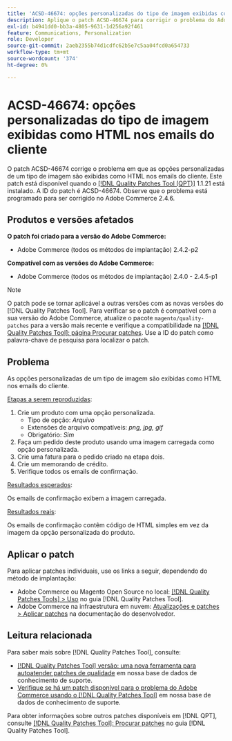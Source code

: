 ```yaml
---
title: 'ACSD-46674: opções personalizadas do tipo de imagem exibidas como HTML nos emails do cliente'
description: Aplique o patch ACSD-46674 para corrigir o problema do Adobe Commerce, em que as opções personalizadas do tipo de imagem são exibidas como HTML nos emails do cliente.
exl-id: b4941dd0-bb3a-4805-9631-1d256a92f461
feature: Communications, Personalization
role: Developer
source-git-commit: 2aeb2355b74d1cdfc62b5e7c5aa04fcd0a654733
workflow-type: tm+mt
source-wordcount: '374'
ht-degree: 0%

---
```


# ACSD-46674: opções personalizadas do tipo de imagem exibidas como HTML nos emails do cliente

O patch ACSD-46674 corrige o problema em que as opções personalizadas de um tipo de imagem são exibidas como HTML nos emails do cliente. Este patch está disponível quando o [[!DNL Quality Patches Tool (QPT)]](/help/announcements/adobe-commerce-announcements/magento-quality-patches-released-new-tool-to-self-serve-quality-patches.md) 1.1.21 está instalado. A ID do patch é ACSD-46674. Observe que o problema está programado para ser corrigido no Adobe Commerce 2.4.6.

## Produtos e versões afetados

**O patch foi criado para a versão do Adobe Commerce:**

* Adobe Commerce (todos os métodos de implantação) 2.4.2-p2

**Compatível com as versões do Adobe Commerce:**

* Adobe Commerce (todos os métodos de implantação) 2.4.0 - 2.4.5-p1

>[!NOTE]
>
>O patch pode se tornar aplicável a outras versões com as novas versões do [!DNL Quality Patches Tool]. Para verificar se o patch é compatível com a sua versão do Adobe Commerce, atualize o pacote `magento/quality-patches` para a versão mais recente e verifique a compatibilidade na [[!DNL Quality Patches Tool]: página Procurar patches](https://experienceleague.adobe.com/tools/commerce-quality-patches/index.html). Use a ID do patch como palavra-chave de pesquisa para localizar o patch.

## Problema

As opções personalizadas de um tipo de imagem são exibidas como HTML nos emails do cliente.

<u>Etapas a serem reproduzidas</u>:

1. Crie um produto com uma opção personalizada.
   * Tipo de opção: *Arquivo*
   * Extensões de arquivo compatíveis: *png, jpg, gif*
   * Obrigatório: *Sim*
1. Faça um pedido deste produto usando uma imagem carregada como opção personalizada.
1. Crie uma fatura para o pedido criado na etapa dois.
1. Crie um memorando de crédito.
1. Verifique todos os emails de confirmação.

<u>Resultados esperados</u>:

Os emails de confirmação exibem a imagem carregada.

<u>Resultados reais</u>:

Os emails de confirmação contêm código de HTML simples em vez da imagem da opção personalizada do produto.

## Aplicar o patch

Para aplicar patches individuais, use os links a seguir, dependendo do método de implantação:

* Adobe Commerce ou Magento Open Source no local: [[!DNL Quality Patches Tools] > Uso](https://experienceleague.adobe.com/docs/commerce-operations/tools/quality-patches-tool/usage.html) no guia [!DNL Quality Patches Tool].
* Adobe Commerce na infraestrutura em nuvem: [Atualizações e patches > Aplicar patches](https://experienceleague.adobe.com/en/docs/commerce-cloud-service/user-guide/develop/upgrade/apply-patches) na documentação do desenvolvedor.

## Leitura relacionada

Para saber mais sobre [!DNL Quality Patches Tool], consulte:

* [[!DNL Quality Patches Tool] versão: uma nova ferramenta para autoatender patches de qualidade](/help/announcements/adobe-commerce-announcements/magento-quality-patches-released-new-tool-to-self-serve-quality-patches.md) em nossa base de dados de conhecimento de suporte.
* [Verifique se há um patch disponível para o problema do Adobe Commerce usando o [!DNL Quality Patches Tool]](/help/support-tools/patches-available-in-qpt-tool/check-patch-for-magento-issue-with-magento-quality-patches.md) em nossa base de dados de conhecimento de suporte.

Para obter informações sobre outros patches disponíveis em [!DNL QPT], consulte [[!DNL Quality Patches Tool]: Procurar patches](https://experienceleague.adobe.com/tools/commerce-quality-patches/index.html) no guia [!DNL Quality Patches Tool].
